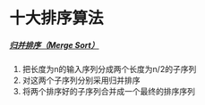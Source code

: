 # 十大排序算法
##### [归并排序（Merge Sort）](https://leetcode-cn.com/problems/range-sum-query-mutable/)
1. 把长度为n的输入序列分成两个长度为n/2的子序列
2. 对这两个子序列分别采用归并排序
3. 将两个排序好的子序列合并成一个最终的排序序列
